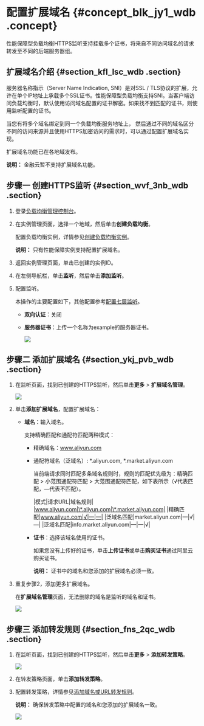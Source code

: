 # 配置扩展域名 {#concept_blk_jy1_wdb .concept}

性能保障型负载均衡HTTPS监听支持挂载多个证书，将来自不同访问域名的请求转发至不同的后端服务器组。

## 扩展域名介绍 {#section_kfl_lsc_wdb .section}

服务器名称指示（Server Name Indication, SNI）是对SSL / TLS协议的扩展，允许在单个IP地址上承载多个SSL证书。性能保障型负载均衡支持SNI。当客户端访问负载均衡时，默认使用访问域名配置的证书解密。如果找不到匹配的证书，则使用监听配置的证书。

当您有将多个域名绑定到同一个负载均衡服务地址上， 然后通过不同的域名区分不同的访问来源并且使用HTTPS加密访问的需求时，可以通过配置扩展域名实现。

扩展域名功能已在各地域发布。

**说明：** 金融云暂不支持扩展域名功能。

## 步骤一 创建HTTPS监听 {#section_wvf_3nb_wdb .section}

1.  登录[负载均衡管理控制台](https://slbnew.console.aliyun.com)。
2.  在实例管理页面，选择一个地域，然后单击**创建负载均衡**。

    配置负载均衡实例，详情参见[创建负载均衡实例](cn.zh-CN/用户指南/负载均衡实例/创建负载均衡实例.md#)。

    **说明：** 只有性能保障实例支持配置扩展域名。

3.  返回实例管理页面，单击已创建的实例ID。
4.  在左侧导航栏，单击**监听**，然后单击**添加监听**。
5.  配置监听。

    本操作的主要配置如下，其他配置参考[配置七层监听](cn.zh-CN/用户指南/监听/七层监听/配置七层监听.md#)。

    -   **双向认证**：关闭
    -   **服务器证书**：上传一个名称为example的服务器证书。

        ![](http://static-aliyun-doc.oss-cn-hangzhou.aliyuncs.com/assets/img/13400/2848_zh-CN.png)


## 步骤二 添加扩展域名 {#section_ykj_pvb_wdb .section}

1.  在监听页面，找到已创建的HTTPS监听，然后单击**更多** \> **扩展域名管理**。

    ![](http://static-aliyun-doc.oss-cn-hangzhou.aliyuncs.com/assets/img/13400/2851_zh-CN.png)

2.  单击**添加扩展域名**，配置扩展域名：
    -   **域名**：输入域名。

        支持精确匹配和通配符匹配两种模式：

        -   精确域名：www.aliyun.com

        -   通配符域名（泛域名）: \*.aliyun.com, \*.market.aliyun.com

            当前端请求同时匹配多条域名规则时，规则的匹配优先级为：精确匹配 \> 小范围通配符匹配 \> 大范围通配符匹配，如下表所示（√代表匹配，—代表不匹配）。

            |模式|请求URL|域名规则|
            |www.aliyun.com|\*.aliyun.com|\*.market.aliyun.com|
            |精确匹配|www.aliyun.com|√|—|—|
            |泛域名匹配|market.aliyun.com|—|√|—|
            |泛域名匹配|info.market.aliyun.com|—|—|√|

        -   **证书**：选择该域名使用的证书。

            如果您没有上传好的证书，单击**上传证书**或单击**购买证书**通过阿里云购买证书。

            **说明：** 证书中的域名和您添加的扩展域名必须一致。

3.  重复步骤2，添加更多扩展域名。

    在**扩展域名管理**页面，无法删除的域名是监听的域名和证书。

    ![](http://static-aliyun-doc.oss-cn-hangzhou.aliyuncs.com/assets/img/13400/2868_zh-CN.png)


## 步骤三 添加转发规则 {#section_fns_2qc_wdb .section}

1.  在监听页面，找到已创建的HTTPS监听，然后单击**更多** \> **添加转发策略**。

    ![](http://static-aliyun-doc.oss-cn-hangzhou.aliyuncs.com/assets/img/13400/2851_zh-CN.png)

2.  在转发策略页面，单击**添加转发策略**。
3.  配置转发策略，详情参见[添加域名或URL转发规则](cn.zh-CN/用户指南/监听/七层监听/添加域名或URL转发规则.md#)。

    **说明：** 确保转发策略中配置的域名和您添加的扩展域名一致。

    ![](http://static-aliyun-doc.oss-cn-hangzhou.aliyuncs.com/assets/img/13400/2912_zh-CN.png)


